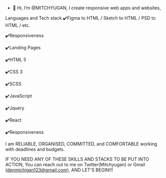 - 👋 Hi, I’m @MITCHYUGAN, I create responsive web apps and websites,
 
Languages and Tech stack
✔️Figma to HTML / Sketch to HTML / PSD to HTML / etc.

✔️Responsiveness

✔️Landing Pages

✔️HTML 5

✔️CSS 3

✔️SCSS

✔️JavaScript

✔️Jquery

✔️React

✔️Responsiveness

I am RELIABLE, ORGANISED, COMMITTED, and COMFORTABLE working with deadlines and budgets.

IF YOU NEED ANY OF THESE SKILLS AND STACKS TO BE PUT INTO ACTION, You can reach out to me on Twitter(Mitchyugan) or Gmail (denmichigan123@gmail.com), AND LET'S BEGIN!!!

<!---
MITCHYUGAN/MITCHYUGAN is a ✨ special ✨ repository because its `README.md` (this file) appears on your GitHub profile.
You can click the Preview link to take a look at your changes.
--->
